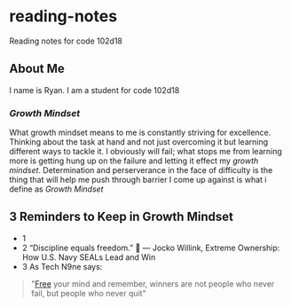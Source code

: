 # reading-notes
Reading notes for code 102d18

## About Me
I name is Ryan. I am a student for code 102d18

### *Growth Mindset*
What growth mindset means to me is constantly striving for excellence. Thinking about the task at hand and not just overcoming it but learning different ways to tackle it. I obviously will fail; what stops me from learning more is getting hung up on the failure and letting it effect my *growth mindset*. Determination and perserverance in the face of difficulty is the thing that will help me push through barrier I come up against is what i define as *Growth Mindset*

## 3 Reminders to Keep in Growth Mindset
- 1 
- 2 “Discipline equals freedom.” :mechanical_arm:
― Jocko Willink, Extreme Ownership: How U.S. Navy SEALs Lead and Win
- 3 As Tech N9ne says:
> "[Free](riverbro.jpg) your mind and remember, winners are not people who never fail, but people who never quit"
